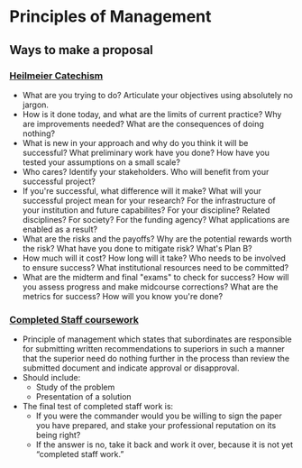 # Principles of Management

## Ways to make a proposal
### [Heilmeier Catechism](https://www.depts.ttu.edu/research/ordc/Resources/heilmeier-catechism.php)
- What are you trying to do? Articulate your objectives using absolutely no jargon.
- How is it done today, and what are the limits of current practice? Why are improvements needed? What are the consequences of doing nothing?
- What is new in your approach and why do you think it will be successful? What preliminary work have you done? How have you tested your assumptions on a small scale?
- Who cares? Identify your stakeholders. Who will benefit from your successful project?
- If you're successful, what difference will it make? What will your successful project mean for your research? For the infrastructure of your institution and future capabilites? For your discipline? Related disciplines? For society? For the funding agency? What applications are enabled as a result?
- What are the risks and the payoffs? Why are the potential rewards worth the risk? What have you done to mitigate risk? What's Plan B?
- How much will it cost? How long will it take? Who needs to be involved to ensure success? What institutional resources need to be committed?
- What are the midterm and final "exams" to check for success? How will you assess progress and make midcourse corrections? What are the metrics for success? How will you know you're done?

### [Completed Staff coursework](https://en.wikipedia.org/wiki/Completed_staff_work)
- Principle of management which states that subordinates are responsible for submitting written recommendations to superiors in such a manner that the superior need do nothing further in the process than review the submitted document and indicate approval or disapproval.
- Should include:
  - Study of the problem
  - Presentation of a solution 
- The final test of completed staff work is:
  - If you were the commander would you be willing to sign the paper you have prepared, and stake your professional reputation on its being right?
  - If the answer is no, take it back and work it over, because it is not yet “completed staff work.”
